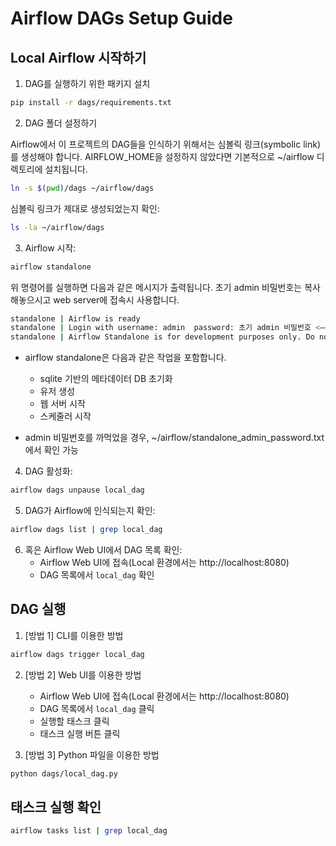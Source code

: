 # Airflow DAGs Setup Guide

## Local Airflow 시작하기

1. DAG를 실행하기 위한 패키지 설치

```bash
pip install -r dags/requirements.txt
```

2. DAG 폴더 설정하기

Airflow에서 이 프로젝트의 DAG들을 인식하기 위해서는 심볼릭 링크(symbolic link)를 생성해야 합니다.
AIRFLOW_HOME을 설정하지 않았다면 기본적으로 ~/airflow 디렉토리에 설치됩니다.
```bash
ln -s $(pwd)/dags ~/airflow/dags
```

심볼릭 링크가 제대로 생성되었는지 확인:
```bash
ls -la ~/airflow/dags
```

3. Airflow 시작:
```bash
airflow standalone
```
위 명령어를 실행하면 다음과 같은 메시지가 출력됩니다.
초기 admin 비밀번호는 복사해놓으시고 web server에 접속시 사용합니다.
```bash
standalone | Airflow is ready
standalone | Login with username: admin  password: 초기 admin 비밀번호 <—— 복사해놓기!!
standalone | Airflow Standalone is for development purposes only. Do not use this in production!
```

- airflow standalone은 다음과 같은 작업을 포함합니다.
   - sqlite 기반의 메타데이터 DB 초기화
   - 유저 생성
   - 웹 서버 시작
   - 스케줄러 시작

- admin 비밀번호를 까먹었을 경우, ~/airflow/standalone_admin_password.txt 에서 확인 가능

4. DAG 활성화:
```bash
airflow dags unpause local_dag
```

5. DAG가 Airflow에 인식되는지 확인:
```bash
airflow dags list | grep local_dag
```

6. 혹은 Airflow Web UI에서 DAG 목록 확인:
   - Airflow Web UI에 접속(Local 환경에서는 http://localhost:8080)
   - DAG 목록에서 `local_dag` 확인

## DAG 실행

1. [방법 1] CLI를 이용한 방법
```bash
airflow dags trigger local_dag
```

2. [방법 2] Web UI를 이용한 방법
   - Airflow Web UI에 접속(Local 환경에서는 http://localhost:8080)
   - DAG 목록에서 `local_dag` 클릭
   - 실행할 태스크 클릭
   - 태스크 실행 버튼 클릭

3. [방법 3] Python 파일을 이용한 방법
```bash
python dags/local_dag.py
```

## 태스크 실행 확인

```bash
airflow tasks list | grep local_dag
```
